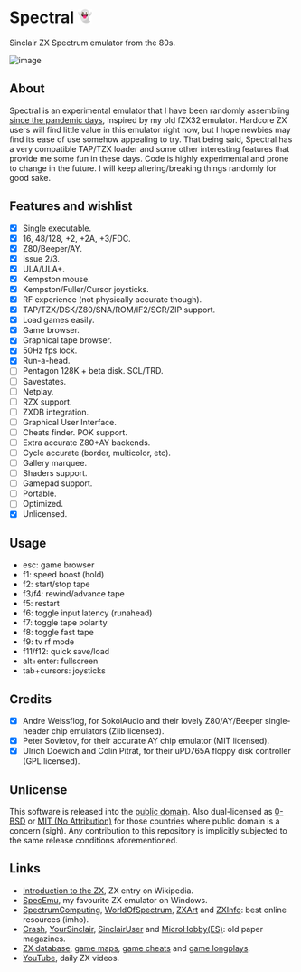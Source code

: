 # Spectral <img src="src/img/noto_1f47b.png" width="5%" height="5%" />
Sinclair ZX Spectrum emulator from the 80s.

![image](https://github.com/r-lyeh/spectral/assets/35402248/24d23ee0-8203-4880-bb95-10e388a873c5)

## About
Spectral is an experimental emulator that I have been randomly assembling [since the pandemic days](https://twitter.com/r_rlyeh/status/1280964279903158273), inspired by my old fZX32 emulator.
Hardcore ZX users will find little value in this emulator right now, but I hope newbies may find its ease of use somehow appealing to try.
That being said, Spectral has a very compatible TAP/TZX loader and some other interesting features that provide me some fun in these days.
Code is highly experimental and prone to change in the future. I will keep altering/breaking things randomly for good sake.

## Features and wishlist
- [x] Single executable.
- [x] 16, 48/128, +2, +2A, +3/FDC.
- [x] Z80/Beeper/AY.
- [x] Issue 2/3.
- [x] ULA/ULA+.
- [x] Kempston mouse. <!-- @todo: AMX mouse.-->
- [x] Kempston/Fuller/Cursor joysticks.
- [x] RF experience (not physically accurate though).
- [x] TAP/TZX/DSK/Z80/SNA/ROM/IF2/SCR/ZIP support. <!-- @todo: tzx info on window title -->
- [x] Load games easily.
- [x] Game browser. <!-- @todo: rewrite this -->
- [x] Graphical tape browser.
- [x] 50Hz fps lock.
- [x] Run-a-head.
- [ ] Pentagon 128K + beta disk. SCL/TRD.
- [ ] Savestates. <!-- @todo: savefile spec -->
- [ ] Netplay.
- [ ] RZX support. <!-- @todo: rzx loadsave http://ramsoft.bbk.org.omegahg.com/rzxform.html -->
- [ ] ZXDB integration.
- [ ] Graphical User Interface.
- [ ] Cheats finder. POK support.
- [ ] Extra accurate Z80+AY backends. <!-- @todo: contended mem, contended ports, memptr, snow, Q, floating bus (+2a/+3) -->
- [ ] Cycle accurate (border, multicolor, etc).
- [ ] Gallery marquee. <!-- Flex. Tape cases. ZX catalog on demand. -->
- [ ] Shaders support. <!-- Barrel/CRT effects. -->
- [ ] Gamepad support. <!-- Invert joystick/mouse axes/buttons -->
- [ ] Portable.
- [ ] Optimized.
- [x] Unlicensed.

## Usage
- esc: game browser
- f1: speed boost (hold)
- f2: start/stop tape
- f3/f4: rewind/advance tape
- f5: restart
- f6: toggle input latency (runahead)
- f7: toggle tape polarity
- f8: toggle fast tape
- f9: tv rf mode
- f11/f12: quick save/load 
- alt+enter: fullscreen
- tab+cursors: joysticks

## Credits
- [x] Andre Weissflog, for SokolAudio and their lovely Z80/AY/Beeper single-header chip emulators (Zlib licensed).
- [x] Peter Sovietov, for their accurate AY chip emulator (MIT licensed).
- [x] Ulrich Doewich and Colin Pitrat, for their uPD765A floppy disk controller (GPL licensed).

## Unlicense
This software is released into the [public domain](https://unlicense.org/). Also dual-licensed as [0-BSD](https://opensource.org/licenses/0BSD) or [MIT (No Attribution)](https://github.com/aws/mit-0) for those countries where public domain is a concern (sigh). Any contribution to this repository is implicitly subjected to the same release conditions aforementioned.

## Links
- [Introduction to the ZX](https://en.wikipedia.org/wiki/ZX_Spectrum), ZX entry on Wikipedia.
- [SpecEmu](https://specemu.zxe.io/), my favourite ZX emulator on Windows.
- [SpectrumComputing](https://spectrumcomputing.co.uk/), [WorldOfSpectrum](https://worldofspectrum.net/), [ZXArt](https://zxart.ee/) and [ZXInfo](https://zxinfo.dk/): best online resources (imho).
- [Crash](https://archive.org/details/crash-magazine), [YourSinclair](https://archive.org/details/your-sinclair-magazine), [SinclairUser](https://archive.org/details/sinclair-user-magazine) and [MicroHobby(ES)](https://archive.org/details/microhobby-magazine): old paper magazines.
- [ZX database](https://github.com/zxdb/ZXDB), [game maps](https://maps.speccy.cz/), [game cheats](https://www.the-tipshop.co.uk/) and [game longplays](https://www.youtube.com/@rzxarchive).
- [YouTube](https://www.youtube.com/results?search_query=zx+spectrum&sp=CAI%253D), daily ZX videos.
